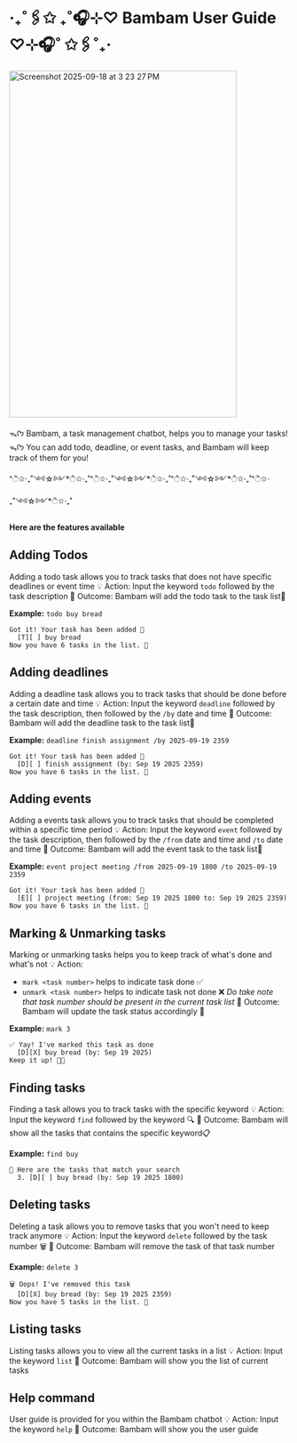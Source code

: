 # ‧₊˚🖇️✩ ₊˚🎧⊹♡ Bambam User Guide ♡⊹🎧˚ ✩🖇️˚₊‧

<img width="410" height="624" alt="Screenshot 2025-09-18 at 3 23 27 PM" src="https://github.com/user-attachments/assets/eb3e9e14-59aa-4261-9039-4c32c405d658" />

ᯓᡣ𐭩 Bambam, a task management chatbot, helps you to manage your tasks! 
ᯓᡣ𐭩 You can add todo, deadline, or event tasks, and Bambam will keep track of them for you! 

*ੈ✩‧₊˚༺☆༻*ੈ✩‧₊˚*ੈ✩‧₊˚༺☆༻*ੈ✩‧₊˚*ੈ✩‧₊˚༺☆༻*ੈ✩‧₊˚*ੈ✩‧₊˚༺☆༻*ੈ✩‧₊˚

**Here are the features available** 

## Adding Todos

Adding a todo task allows you to track tasks that does not have specific deadlines or event time
💡 Action: Input the keyword `todo` followed by the task description
🎯 Outcome: Bambam will add the todo task to the task list📝

**Example:** `todo buy bread`

```
Got it! Your task has been added 🌸
  [T][ ] buy bread
Now you have 6 tasks in the list. 💖
```

## Adding deadlines

Adding a deadline task allows you to track tasks that should be done before a certain date and time 
💡 Action: Input the keyword `deadline` followed by the task description, then followed by the `/by` date and time
🎯 Outcome: Bambam will add the deadline task to the task list📝

**Example:** `deadline finish assignment /by 2025-09-19 2359`

```
Got it! Your task has been added 🌸
  [D][ ] finish assignment (by: Sep 19 2025 2359)
Now you have 6 tasks in the list. 💖
```

## Adding events

Adding a events task allows you to track tasks that should be completed within a specific time period
💡 Action: Input the keyword `event` followed by the task description, then followed by the `/from` date and time and `/to` date and time
🎯 Outcome: Bambam will add the event task to the task list📝

**Example:** `event project meeting /from 2025-09-19 1800 /to 2025-09-19 2359`

```
Got it! Your task has been added 🌸
  [E][ ] project meeting (from: Sep 19 2025 1800 to: Sep 19 2025 2359)
Now you have 6 tasks in the list. 💖
```

## Marking & Unmarking tasks

Marking or unmarking tasks helps you to keep track of what's done and what's not 
💡 Action: 
  - `mark <task number>` helps to indicate task done ✅
  - `unmark <task number>` helps to indicate task not done ❌
*Do take note that task number should be present in the current task list*
🎯 Outcome: Bambam will update the task status accordingly 🔄

**Example:** `mark 3`

```
✅ Yay! I've marked this task as done
  [D][X] buy bread (by: Sep 19 2025)
Keep it up! 🌸💖
```

## Finding tasks 

Finding a task allows you to track tasks with the specific keyword 
💡 Action: Input the keyword `find` followed by the keyword 🔍
🎯 Outcome: Bambam will show all the tasks that contains the specific keyword📋

**Example:** `find buy`

```
🔎 Here are the tasks that match your search
  3. [D][ ] buy bread (by: Sep 19 2025 1800)
```

## Deleting tasks 

Deleting a task allows you to remove tasks that you won't need to keep track anymore
💡 Action: Input the keyword `delete` followed by the task number 🗑️
🎯 Outcome: Bambam will remove the task of that task number

**Example:** `delete 3`

```
🗑️ Oops! I've removed this task
  [D][X] buy bread (by: Sep 19 2025 2359)
Now you have 5 tasks in the list. 💖
```

## Listing tasks 
Listing tasks allows you to view all the current tasks in a list
💡 Action: Input the keyword `list` 
🎯 Outcome: Bambam will show you the list of current tasks

## Help command
User guide is provided for you within the Bambam chatbot
💡 Action: Input the keyword `help` 
🎯 Outcome: Bambam will show you the user guide 


